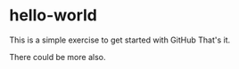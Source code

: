 hello-world
===========

This is a simple exercise to get started with GitHub
That's it.

There could be more also.
